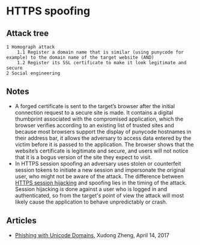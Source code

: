 # HTTPS spoofing

## Attack tree

```text
1 Homograph attack
    1.1 Register a domain name that is similar (using punycode for example) to the domain name of the target website (AND)
    1.2 Register its SSL certificate to make it look legitimate and secure
2 Social engineering
```

## Notes

* A forged certificate is sent to the target’s browser after the initial connection request to a secure site is made. It contains a digital thumbprint associated with the compromised application, which the browser verifies according to an existing list of trusted sites and because most browsers support the display of punycode hostnames in their address bar, it allows the adversary to access data entered by the victim before it is passed to the application. The browser shows that the website’s certificate is legitimate and secure, and users will not notice that it is a bogus version of the site they expect to visit.
* In HTTPS session spoofing an adversary uses stolen or counterfeit session tokens to initiate a new session and impersonate the original user, who might not be aware of the attack. The difference between [HTTPS session hijacking](../tcp-ip/ssl-hijacking.md) and spoofing lies in the timing of the attack. Session hijacking is done against a user who is logged in and authenticated, so from the target's point of view the attack will most likely cause the application to behave unpredictably or crash.
 
## Articles

* [Phishing with Unicode Domains](https://www.xudongz.com/blog/2017/idn-phishing/), Xudong Zheng, April 14, 2017
